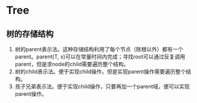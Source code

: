 # Tree

## 树的存储结构
1. 树的parent表示法。这种存储结构利用了每个节点（除根以外）都有一个parent。parent(T, x)可以在常量时间内完成；寻找root可以通过反复调用parent，但是求node的child需要遍历整个结构。
2. 树的child表示法。便于实现child操作，但是实现parent操作需要遍历整个结构。
3. 孩子兄弟表示法。便于实现child操作，只要再加一个parent域，便可以实现parent操作。
